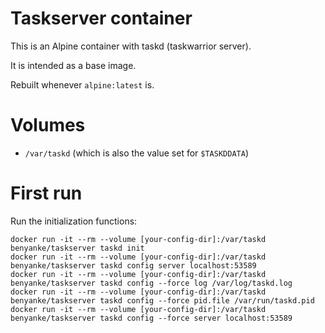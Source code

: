 # Taskserver container

This is an Alpine container with taskd (taskwarrior server).

It is intended as a base image.

Rebuilt whenever `alpine:latest` is.

# Volumes

- `/var/taskd` (which is also the value set for `$TASKDDATA`)


# First run

Run the initialization functions:

```
docker run -it --rm --volume [your-config-dir]:/var/taskd benyanke/taskserver taskd init
docker run -it --rm --volume [your-config-dir]:/var/taskd benyanke/taskserver taskd config server localhost:53589
docker run -it --rm --volume [your-config-dir]:/var/taskd benyanke/taskserver taskd config --force log /var/log/taskd.log
docker run -it --rm --volume [your-config-dir]:/var/taskd benyanke/taskserver taskd config --force pid.file /var/run/taskd.pid
docker run -it --rm --volume [your-config-dir]:/var/taskd benyanke/taskserver taskd config --force server localhost:53589

```
